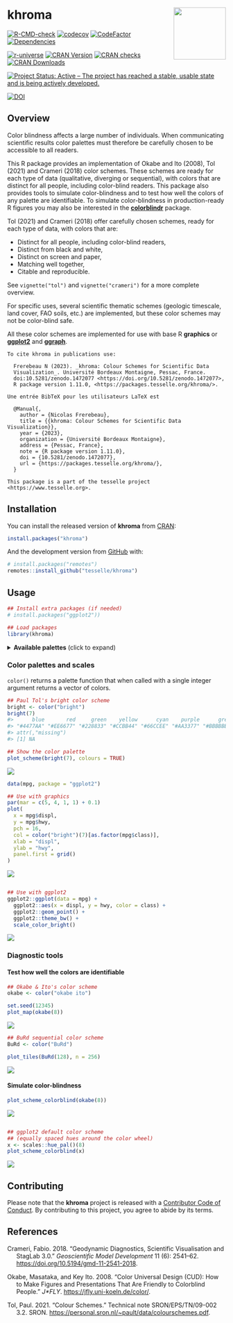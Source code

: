 
<!-- README.md is generated from README.Rmd. Please edit that file -->

# khroma <img width=120px src="man/figures/logo.png" align="right" />

<!-- badges: start -->

[![R-CMD-check](https://github.com/tesselle/khroma/workflows/R-CMD-check/badge.svg)](https://github.com/tesselle/khroma/actions)
[![codecov](https://codecov.io/gh/tesselle/khroma/branch/main/graph/badge.svg)](https://app.codecov.io/gh/tesselle/khroma)
[![CodeFactor](https://www.codefactor.io/repository/github/tesselle/khroma/badge/main)](https://www.codefactor.io/repository/github/tesselle/khroma/overview/main)
[![Dependencies](https://tinyverse.netlify.com/badge/khroma)](https://cran.r-project.org/package=khroma)

<a href="https://tesselle.r-universe.dev" class="pkgdown-devel"><img
src="https://tesselle.r-universe.dev/badges/khroma"
alt="r-universe" /></a>
<a href="https://cran.r-project.org/package=khroma"
class="pkgdown-release"><img
src="http://www.r-pkg.org/badges/version/khroma"
alt="CRAN Version" /></a> <a
href="https://cran.r-project.org/web/checks/check_results_khroma.html"
class="pkgdown-release"><img
src="https://badges.cranchecks.info/worst/khroma.svg"
alt="CRAN checks" /></a>
<a href="https://cran.r-project.org/package=khroma"
class="pkgdown-release"><img
src="http://cranlogs.r-pkg.org/badges/khroma"
alt="CRAN Downloads" /></a>

[![Project Status: Active – The project has reached a stable, usable
state and is being actively
developed.](https://www.repostatus.org/badges/latest/active.svg)](https://www.repostatus.org/#active)

[![DOI](https://zenodo.org/badge/DOI/10.5281/zenodo.1472077.svg)](https://doi.org/10.5281/zenodo.1472077)
<!-- badges: end -->

## Overview

Color blindness affects a large number of individuals. When
communicating scientific results color palettes must therefore be
carefully chosen to be accessible to all readers.

This R package provides an implementation of Okabe and Ito (2008), Tol
(2021) and Crameri (2018) color schemes. These schemes are ready for
each type of data (qualitative, diverging or sequential), with colors
that are distinct for all people, including color-blind readers. This
package also provides tools to simulate color-blindness and to test how
well the colors of any palette are identifiable. To simulate
color-blindness in production-ready R figures you may also be interested
in the [**colorblindr**](https://github.com/clauswilke/colorblindr)
package.

Tol (2021) and Crameri (2018) offer carefully chosen schemes, ready for
each type of data, with colors that are:

- Distinct for all people, including color-blind readers,
- Distinct from black and white,
- Distinct on screen and paper,
- Matching well together,
- Citable and reproducible.

See `vignette("tol")` and `vignette("crameri")` for a more complete
overview.

For specific uses, several scientific thematic schemes (geologic
timescale, land cover, FAO soils, etc.) are implemented, but these color
schemes may not be color-blind safe.

All these color schemes are implemented for use with base R **graphics**
or [**ggplot2**](https://github.com/tidyverse/ggplot2) and
[**ggraph**](https://github.com/thomasp85/ggraph).

    To cite khroma in publications use:

      Frerebeau N (2023). _khroma: Colour Schemes for Scientific Data
      Visualization_. Université Bordeaux Montaigne, Pessac, France.
      doi:10.5281/zenodo.1472077 <https://doi.org/10.5281/zenodo.1472077>,
      R package version 1.11.0, <https://packages.tesselle.org/khroma/>.

    Une entrée BibTeX pour les utilisateurs LaTeX est

      @Manual{,
        author = {Nicolas Frerebeau},
        title = {{khroma: Colour Schemes for Scientific Data Visualization}},
        year = {2023},
        organization = {Université Bordeaux Montaigne},
        address = {Pessac, France},
        note = {R package version 1.11.0},
        doi = {10.5281/zenodo.1472077},
        url = {https://packages.tesselle.org/khroma/},
      }

    This package is a part of the tesselle project
    <https://www.tesselle.org>.

## Installation

You can install the released version of **khroma** from
[CRAN](https://CRAN.R-project.org):

``` r
install.packages("khroma")
```

And the development version from [GitHub](https://github.com/) with:

``` r
# install.packages("remotes")
remotes::install_github("tesselle/khroma")
```

## Usage

``` r
## Install extra packages (if needed)
# install.packages("ggplot2"))

## Load packages
library(khroma)
```

<details>
<summary>
<strong>Available palettes</strong> (click to expand)
</summary>

``` r
## Get a table of available palettes
info()
#>            palette        type max missing
#> 1             broc   diverging 256    <NA>
#> 2             cork   diverging 256    <NA>
#> 3              vik   diverging 256    <NA>
#> 4           lisbon   diverging 256    <NA>
#> 5           tofino   diverging 256    <NA>
#> 6           berlin   diverging 256    <NA>
#> 7             roma   diverging 256    <NA>
#> 8              bam   diverging 256    <NA>
#> 9           vanimo   diverging 256    <NA>
#> 10          oleron   diverging 256    <NA>
#> 11          bukavu   diverging 256    <NA>
#> 12             fes   diverging 256    <NA>
#> 13           devon  sequential 256    <NA>
#> 14         lajolla  sequential 256    <NA>
#> 15          bamako  sequential 256    <NA>
#> 16           davos  sequential 256    <NA>
#> 17          bilbao  sequential 256    <NA>
#> 18            nuuk  sequential 256    <NA>
#> 19            oslo  sequential 256    <NA>
#> 20           grayC  sequential 256    <NA>
#> 21          hawaii  sequential 256    <NA>
#> 22           lapaz  sequential 256    <NA>
#> 23           tokyo  sequential 256    <NA>
#> 24            buda  sequential 256    <NA>
#> 25           acton  sequential 256    <NA>
#> 26           turku  sequential 256    <NA>
#> 27           imola  sequential 256    <NA>
#> 28          batlow  sequential 256    <NA>
#> 29         batlowW  sequential 256    <NA>
#> 30         batlowK  sequential 256    <NA>
#> 31           brocO  sequential 256    <NA>
#> 32           corkO  sequential 256    <NA>
#> 33            vikO  sequential 256    <NA>
#> 34           romaO  sequential 256    <NA>
#> 35            bamO  sequential 256    <NA>
#> 36          bright qualitative   7    <NA>
#> 37    highcontrast qualitative   3    <NA>
#> 38         vibrant qualitative   7    <NA>
#> 39           muted qualitative   9 #DDDDDD
#> 40  mediumcontrast qualitative   6    <NA>
#> 41            pale qualitative   6    <NA>
#> 42            dark qualitative   6    <NA>
#> 43           light qualitative   9    <NA>
#> 44          sunset   diverging  11 #FFFFFF
#> 45            BuRd   diverging   9 #FFEE99
#> 46            PRGn   diverging   9 #FFEE99
#> 47          YlOrBr  sequential   9 #888888
#> 48      iridescent  sequential  23 #999999
#> 49 discreterainbow  sequential  23 #777777
#> 50   smoothrainbow  sequential  34 #666666
#> 51        okabeito qualitative   8    <NA>
#> 52   okabeitoblack qualitative   8    <NA>
#> 53    stratigraphy qualitative 175    <NA>
#> 54            soil qualitative  24    <NA>
#> 55            land qualitative  14    <NA>
```

</details>

### Color palettes and scales

`color()` returns a palette function that when called with a single
integer argument returns a vector of colors.

``` r
## Paul Tol's bright color scheme
bright <- color("bright")
bright(7)
#>      blue       red     green    yellow      cyan    purple      grey 
#> "#4477AA" "#EE6677" "#228833" "#CCBB44" "#66CCEE" "#AA3377" "#BBBBBB" 
#> attr(,"missing")
#> [1] NA
```

``` r
## Show the color palette
plot_scheme(bright(7), colours = TRUE)
```

<img src="man/figures/README-usage-show-1.png" style="display: block; margin: auto;" />

``` r
data(mpg, package = "ggplot2")

## Use with graphics
par(mar = c(5, 4, 1, 1) + 0.1)
plot(
  x = mpg$displ,
  y = mpg$hwy,
  pch = 16,
  col = color("bright")(7)[as.factor(mpg$class)],
  xlab = "displ",
  ylab = "hwy",
  panel.first = grid()
)
```

<img src="man/figures/README-usage-plot-1.png" style="display: block; margin: auto;" />

``` r

## Use with ggplot2
ggplot2::ggplot(data = mpg) +
  ggplot2::aes(x = displ, y = hwy, color = class) +
  ggplot2::geom_point() +
  ggplot2::theme_bw() +
  scale_color_bright()
```

<img src="man/figures/README-usage-plot-2.png" style="display: block; margin: auto;" />

### Diagnostic tools

#### Test how well the colors are identifiable

``` r
## Okabe & Ito's color scheme
okabe <- color("okabe ito")

set.seed(12345)
plot_map(okabe(8))
```

<img src="man/figures/README-usage-map-1.png" style="display: block; margin: auto;" />

``` r
## BuRd sequential color scheme
BuRd <- color("BuRd")

plot_tiles(BuRd(128), n = 256)
```

<img src="man/figures/README-usage-tiles-1.png" style="display: block; margin: auto;" />

#### Simulate color-blindness

``` r
plot_scheme_colorblind(okabe(8))
```

<img src="man/figures/README-usage-colorblind2-1.png" style="display: block; margin: auto;" />

``` r

## ggplot2 default color scheme
## (equally spaced hues around the color wheel)
x <- scales::hue_pal()(8)
plot_scheme_colorblind(x)
```

<img src="man/figures/README-usage-colorblind2-2.png" style="display: block; margin: auto;" />

## Contributing

Please note that the **khroma** project is released with a [Contributor
Code of Conduct](https://www.tesselle.org/conduct.html). By contributing
to this project, you agree to abide by its terms.

## References

<div id="refs" class="references csl-bib-body hanging-indent">

<div id="ref-crameri2018" class="csl-entry">

Crameri, Fabio. 2018. “Geodynamic Diagnostics, Scientific Visualisation
and StagLab 3.0.” *Geoscientific Model Development* 11 (6): 2541–62.
<https://doi.org/10.5194/gmd-11-2541-2018>.

</div>

<div id="ref-okabe2008" class="csl-entry">

Okabe, Masataka, and Key Ito. 2008. “Color Universal Design (CUD): How
to Make Figures and Presentations That Are Friendly to Colorblind
People.” *J\*FLY*. <https://jfly.uni-koeln.de/color/>.

</div>

<div id="ref-tol2021" class="csl-entry">

Tol, Paul. 2021. “Colour Schemes.” Technical note SRON/EPS/TN/09-002
3.2. SRON. <https://personal.sron.nl/~pault/data/colourschemes.pdf>.

</div>

</div>
